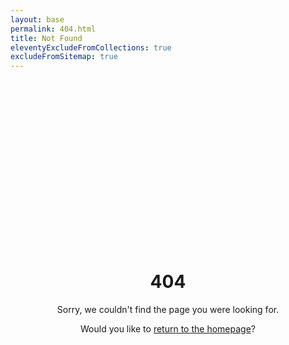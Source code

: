 ```yaml
---
layout: base
permalink: 404.html
title: Not Found
eleventyExcludeFromCollections: true
excludeFromSitemap: true
---
```


<div style="text-align: center; margin-top: 8vh;">

# 404

Sorry, we couldn't find the page you were looking for.

Would you like to [return to the homepage](/)?

<div/>

<!--

Read more: https://www.11ty.dev/docs/quicktips/not-found/

This will work for both GitHub pages and Netlify:

* https://help.github.com/articles/creating-a-custom-404-page-for-your-github-pages-site/
* https://www.netlify.com/docs/redirects/#custom-404

-->
